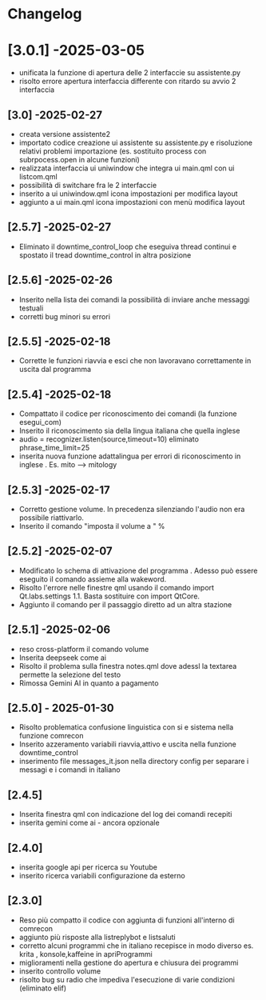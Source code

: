 # Changelog
# [3.0.1] -2025-03-05 
- unificata la funzione di apertura delle 2 interfaccie su assistente.py 
- risolto errore apertura interfaccia differente con ritardo su avvio 2 interfaccia 

## [3.0]  -2025-02-27
- creata versione assistente2 
- importato codice creazione ui assistente su assistente.py e risoluzione relativi problemi importazione (es. sostituito process con subrpocess.open in alcune funzioni)
- realizzata interfaccia ui uniwindow che integra ui main.qml con ui listcom.qml
- possibilità di switchare fra le 2 interfaccie 
- inserito a ui uniwindow.qml icona impostazioni per modifica layout 
- aggiunto a ui main.qml icona impostazioni con menù modifica layout 


## [2.5.7] -2025-02-27 
- Eliminato il downtime_control_loop che eseguiva thread continui e spostato il tread downtime_control in altra posizione 

## [2.5.6] -2025-02-26 
- Inserito nella lista dei comandi la possibilità di inviare anche messaggi testuali 
- corretti bug minori su errori 

## [2.5.5] -2025-02-18 
- Corrette le funzioni riavvia e esci che non lavoravano correttamente in uscita dal programma 

## [2.5.4] -2025-02-18
- Compattato il codice per riconoscimento dei comandi (la funzione esegui_com)
- Inserito il riconoscimento sia della lingua italiana che quella inglese 
- audio = recognizer.listen(source,timeout=10) eliminato phrase_time_limit=25 
- inserita nuova funzione adattalingua per errori di riconoscimento in inglese . Es. mito --> mitology

## [2.5.3] -2025-02-17
- Corretto gestione volume. In precedenza silenziando l'audio non era possibile riattivarlo.
- Inserito il comando "imposta il volume a " %

## [2.5.2] -2025-02-07
- Modificato lo schema di attivazione del programma . Adesso può essere eseguito il comando assieme alla wakeword.
- Risolto l'errore nelle finestre qml usando il comando import Qt.labs.settings 1.1. Basta sostituire con import QtCore.
- Aggiunto il comando per il passaggio diretto ad un altra stazione 

## [2.5.1] -2025-02-06
- reso cross-platform il comando volume
- Inserita deepseek come ai
- Risolto il problema sulla finestra notes.qml dove adessl la textarea permette la selezione del testo
- Rimossa Gemini AI in quanto a pagamento 

## [2.5.0] - 2025-01-30
- Risolto problematica confusione linguistica con si e sistema nella funzione comrecon
- Inserito azzeramento variabili riavvia,attivo e uscita nella funzione downtime_control
- inserimento file messages_it.json nella directory config per separare i messagi e i comandi in italiano

## [2.4.5]
- Inserita finestra qml con indicazione del log dei comandi recepiti
- inserita gemini come ai - ancora opzionale

## [2.4.0]
- inserita google api per ricerca su Youtube
- inserito ricerca variabili configurazione da esterno

## [2.3.0]
- Reso più compatto il codice con aggiunta di funzioni all'interno di comrecon
- aggiunto più risposte alla listreplybot e listsaluti
- corretto alcuni programmi che in italiano recepisce in modo diverso es. krita , konsole,kaffeine in apriProgrammi
- miglioramenti nella gestione do apertura e chiusura dei programmi
- inserito controllo volume
- risolto bug su radio che impediva l'esecuzione di varie condizioni (eliminato elif)

